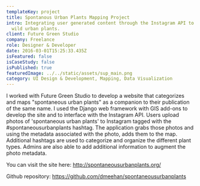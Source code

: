```yaml
---
templateKey: project
title: Spontanous Urban Plants Mapping Project
intro: Integrating user generated content through the Instagram API to document
  wild urban plants.
client: Future Green Studio
company: Freelance
role: Designer & Developer
date: 2016-03-01T15:25:33.435Z
isFeatured: false
isCaseStudy: false
isPublished: true
featuredImage: ../../static/assets/sup_main.png
category: UI Design & Development, Mapping, Data Visualization
---
```

I worked with Future Green Studio to develop a website that categorizes and maps "spontaneous urban plants" as a companion to their publication of the same name. I used the Django web framework with GIS add-ons to develop the site and to interface with the Instagram API. Users upload photos of 'spontaneous urban plants' to Instagram tagged with the #spontaneousurbanplants hashtag. The application grabs those photos and using the metadata associated with the photo, adds them to the map. Additional hashtags are used to categorize and organize the different plant types. Admins are also able to add additional information to augment the photo metadata.

You can visit the site here: <http://spontaneousurbanplants.org/>

Github repository: https://github.com/dmeehan/spontaneousurbanplants